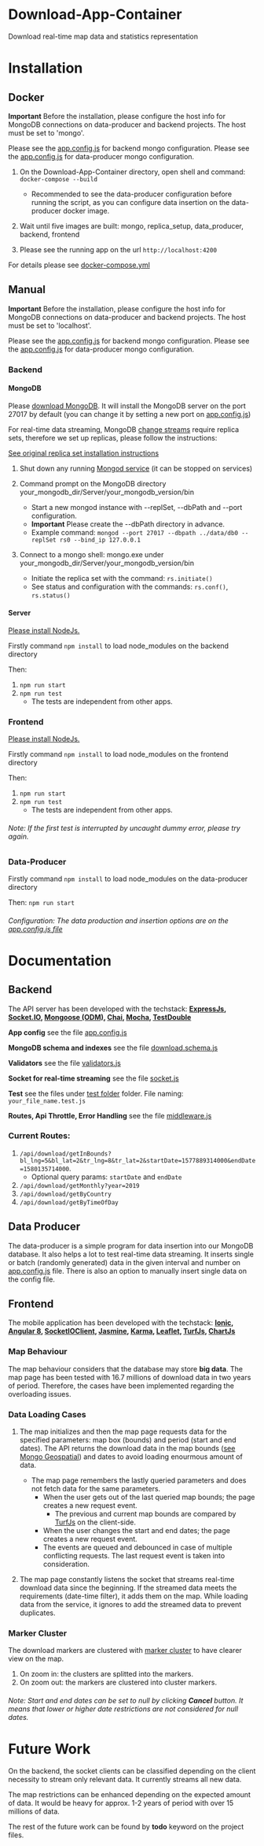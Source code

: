 # Download-App-Container
Download real-time map data and statistics representation

# Installation

## Docker

**Important** Before the installation, please configure the host info for MongoDB connections on data-producer and backend projects. The host must be set to 'mongo'.

Please see the [app.config.js](https://github.com/alpernakin/Download-App-Container/blob/master/backend/app.config.js) for backend mongo configuration.
Please see the [app.config.js](https://github.com/alpernakin/Download-App-Container/blob/master/data-producer/app.config.js) for data-producer mongo configuration.

1. On the Download-App-Container directory, open shell and command: ```docker-compose --build```
   - Recommended to see the data-producer configuration before running the script, as you can configure data insertion on the data-producer docker image.
   
2. Wait until five images are built: mongo, replica_setup, data_producer, backend, frontend
   
3. Please see the running app on the url ```http://localhost:4200```

For details please see [docker-compose.yml](https://github.com/alpernakin/Download-App-Container/blob/master/docker-compose.yml)

## Manual

**Important** Before the installation, please configure the host info for MongoDB connections on data-producer and backend projects. The host must be set to 'localhost'.

Please see the [app.config.js](https://github.com/alpernakin/Download-App-Container/blob/master/backend/app.config.js) for backend mongo configuration.
Please see the [app.config.js](https://github.com/alpernakin/Download-App-Container/blob/master/data-producer/app.config.js) for data-producer mongo configuration.

### Backend

#### MongoDB

Please [download MongoDB](https://www.mongodb.com/download-center/community). It will install the MongoDB server on the port 27017 by default (you can change it by setting a new port on [app.config.js](https://github.com/alpernakin/Download-App-Container/blob/master/backend/app.config.js))

For real-time data streaming, MongoDB [change streams](https://docs.mongodb.com/manual/changeStreams/) require replica sets, therefore we set up replicas, please follow the instructions:

[See original replica set installation instructions](https://docs.mongodb.com/manual/tutorial/convert-standalone-to-replica-set/)

1. Shut down any running [Mongod service](https://docs.mongodb.com/manual/reference/program/mongod/#bin.mongod) (it can be stopped on services)

2. Command prompt on the MongoDB directory your_mongodb_dir/Server/your_mongodb_version/bin
   - Start a new mongod instance with --replSet, --dbPath and --port configuration.
   - **Important** Please create the --dbPath directory in advance.
   - Example command: ```mongod --port 27017 --dbpath ../data/db0 --replSet rs0 --bind_ip 127.0.0.1```
   
3. Connect to a mongo shell: mongo.exe under your_mongodb_dir/Server/your_mongodb_version/bin
   - Initiate the replica set with the command: ```rs.initiate()```
   - See status and configuration with the commands: ```rs.conf()```, ```rs.status()```

#### Server

[Please install NodeJs.](https://nodejs.org/en/download/)

Firstly command ```npm install``` to load node_modules on the backend directory

Then:

1. ```npm run start```
2. ```npm run test```
   - The tests are independent from other apps.

### Frontend

[Please install NodeJs.](https://nodejs.org/en/download/)

Firstly command ```npm install``` to load node_modules on the frontend directory

Then:

1. ```npm run start```
2. ```npm run test```
   - The tests are independent from other apps.

###### Note: If the first test is interrupted by uncaught dummy error, please try again.

### Data-Producer

Firstly command ```npm install``` to load node_modules on the data-producer directory

Then: ```npm run start```

###### Configuration: The data production and insertion options are on the [app.config.js file](https://github.com/alpernakin/Download-App-Container/blob/master/data-producer/app.config.js)

# Documentation

## Backend

The API server has been developed with the techstack: **[ExpressJs](https://expressjs.com/), [Socket.IO](https://socket.io/), [Mongoose (ODM)](https://mongoosejs.com/), [Chai](https://www.chaijs.com/), [Mocha](https://mochajs.org/), [TestDouble](https://github.com/testdouble/testdouble.js)**

**App config** see the file [app.config.js](https://github.com/alpernakin/Download-App-Container/blob/master/backend/app.config.js)

**MongoDB schema and indexes** see the file [download.schema.js](https://github.com/alpernakin/Download-App-Container/blob/master/backend/mongodb/download.schema.js)

**Validators** see the file [validators.js](https://github.com/alpernakin/Download-App-Container/blob/master/backend/validator.js)

**Socket for real-time streaming** see the file [socket.js](https://github.com/alpernakin/Download-App-Container/blob/master/backend/socket.js)

**Test** see the files under [test folder](https://github.com/alpernakin/Download-App-Container/tree/master/backend/test) folder. File naming: `your_file_name.test.js`

**Routes, Api Throttle, Error Handling** see the file [middleware.js](https://github.com/alpernakin/Download-App-Container/blob/master/backend/middleware.js)

### Current Routes:

1. `/api/download/getInBounds?bl_lng=5&bl_lat=2&tr_lng=8&tr_lat=2&startDate=1577889314000&endDate=1580135714000`. 
   - Optional query params: `startDate` and `endDate`
2. `/api/download/getMonthly?year=2019`
3. `/api/download/getByCountry`
4. `/api/download/getByTimeOfDay`
## Data Producer

The data-producer is a simple program for data insertion into our MongoDB database. It also helps a lot to test real-time data streaming.
It inserts single or batch (randomly generated) data in the given interval and number on [app.config.js](https://github.com/alpernakin/Download-App-Container/blob/master/data-producer/assets/app.config.js) file.
There is also an option to manually insert single data on the config file.

## Frontend

The mobile application has been developed with the techstack: **[Ionic](https://ionicframework.com/getting-started), [Angular 8](https://angular.io/), [SocketIOClient](https://socket.io/docs/client-api/), [Jasmine](https://jasmine.github.io/), [Karma](https://angular.io/guide/testing), [Leaflet](https://leafletjs.com/), [TurfJs](https://turfjs.org/), [ChartJs](https://www.chartjs.org/)**

### Map Behaviour

The map behaviour considers that the database may store **big data**. The map page has been tested with 16.7 millions of download data in two years of period. Therefore, the cases have been implemented regarding the overloading issues. 

### Data Loading Cases

1. The map initializes and then the map page requests data for the specified parameters: map box (bounds) and period (start and end dates).
The API returns the download data in the map bounds ([see Mongo Geospatial](https://docs.mongodb.com/manual/reference/operator/query-geospatial/)) and dates to avoid loading enourmous amount of data.
   - The map page remembers the lastly queried parameters and does not fetch data for the same parameters.
     - When the user gets out of the last queried map bounds; the page creates a new request event.
       - The previous and current map bounds are compared by [TurfJs](https://turfjs.org/) on the client-side.
     - When the user changes the start and end dates; the page creates a new request event.
     - The events are queued and debounced in case of multiple conflicting requests. The last request event is taken into consideration.

2. The map page constantly listens the socket that streams real-time download data since the beginning.
If the streamed data meets the requirements (date-time filter), it adds them on the map. While loading data from the service, it ignores to add the streamed data to prevent duplicates.

### Marker Cluster

The download markers are clustered with [marker cluster](https://github.com/Leaflet/Leaflet.markercluster) to have clearer view on the map.

1. On zoom in: the clusters are splitted into the markers.
2. On zoom out: the markers are clustered into cluster markers.

###### Note: Start and end dates can be set to null by clicking **Cancel** button. It means that lower or higher date restrictions are not considered for null dates.

# Future Work

On the backend, the socket clients can be classified depending on the client necessity to stream only relevant data. It currently streams all new data.

The map restrictions can be enhanced depending on the expected amount of data. It would be heavy for approx. 1-2 years of period with over 15 millions of data.

The rest of the future work can be found by **todo** keyword on the project files.

